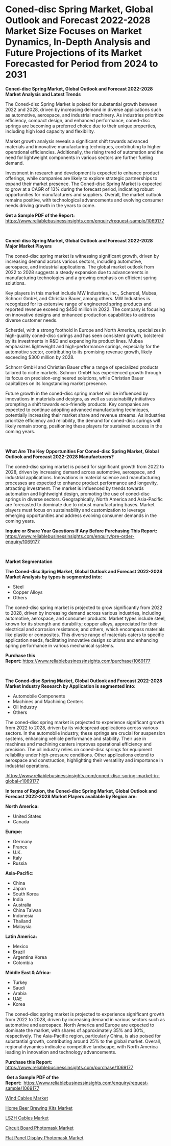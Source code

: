 <p><h1>Coned-disc Spring Market, Global Outlook and Forecast 2022-2028 Market Size Focuses on Market Dynamics, In-Depth Analysis and Future Projections of its Market Forecasted for Period from 2024 to 2031</h1></p><p><strong>Coned-disc Spring Market, Global Outlook and Forecast 2022-2028 Market Analysis and Latest Trends</strong></p>
<p><p>The Coned-disc Spring Market is poised for substantial growth between 2022 and 2028, driven by increasing demand in diverse applications such as automotive, aerospace, and industrial machinery. As industries prioritize efficiency, compact design, and enhanced performance, coned-disc springs are becoming a preferred choice due to their unique properties, including high load capacity and flexibility. </p><p>Market growth analysis reveals a significant shift towards advanced materials and innovative manufacturing techniques, contributing to higher operational efficiencies. Additionally, the rising trend of automation and the need for lightweight components in various sectors are further fueling demand. </p><p>Investment in research and development is expected to enhance product offerings, while companies are likely to explore strategic partnerships to expand their market presence. The Coned-disc Spring Market is expected to grow at a CAGR of 13% during the forecast period, indicating robust opportunities for manufacturers and suppliers. Overall, the market outlook remains positive, with technological advancements and evolving consumer needs driving growth in the years to come.</p></p>
<p><strong>Get a Sample PDF of the Report:&nbsp;</strong> <a href="https://www.reliablebusinessinsights.com/enquiry/request-sample/1069177">https://www.reliablebusinessinsights.com/enquiry/request-sample/1069177</a></p>
<p>&nbsp;</p>
<p><strong>Coned-disc Spring Market, Global Outlook and Forecast 2022-2028 Major Market Players</strong></p>
<p><p>The coned-disc spring market is witnessing significant growth, driven by increasing demand across various sectors, including automotive, aerospace, and industrial applications. The global market outlook from 2022 to 2028 suggests a steady expansion due to advancements in manufacturing technologies and a growing emphasis on efficient spring solutions.</p><p>Key players in this market include MW Industries, Inc., Scherdel, Mubea, Schnorr GmbH, and Christian Bauer, among others. MW Industries is recognized for its extensive range of engineered spring products and reported revenue exceeding $450 million in 2022. The company is focusing on innovative designs and enhanced production capabilities to address diverse customer needs.</p><p>Scherdel, with a strong foothold in Europe and North America, specializes in high-quality coned-disc springs and has seen consistent growth, bolstered by its investments in R&D and expanding its product lines. Mubea emphasizes lightweight and high-performance springs, especially for the automotive sector, contributing to its promising revenue growth, likely exceeding $300 million by 2028.</p><p>Schnorr GmbH and Christian Bauer offer a range of specialized products tailored to niche markets. Schnorr GmbH has experienced growth through its focus on precision-engineered solutions, while Christian Bauer capitalizes on its longstanding market presence.</p><p>Future growth in the coned-disc spring market will be influenced by innovations in materials and designs, as well as sustainability initiatives prompting a shift towards eco-friendly products. Key companies are expected to continue adopting advanced manufacturing techniques, potentially increasing their market share and revenue streams. As industries prioritize efficiency and reliability, the demand for coned-disc springs will likely remain strong, positioning these players for sustained success in the coming years.</p></p>
<p>&nbsp;</p>
<p><strong>What Are The Key Opportunities For Coned-disc Spring Market, Global Outlook and Forecast 2022-2028 Manufacturers?</strong></p>
<p><p>The coned-disc spring market is poised for significant growth from 2022 to 2028, driven by increasing demand across automotive, aerospace, and industrial applications. Innovations in material science and manufacturing processes are expected to enhance product performance and longevity, attracting investment. The market is influenced by trends towards automation and lightweight design, promoting the use of coned-disc springs in diverse sectors. Geographically, North America and Asia-Pacific are forecasted to dominate due to robust manufacturing bases. Market players must focus on sustainability and customization to leverage emerging opportunities and address evolving consumer demands in the coming years.</p></p>
<p><strong>Inquire or Share Your Questions If Any Before Purchasing This Report:</strong> <a href="https://www.reliablebusinessinsights.com/enquiry/pre-order-enquiry/1069177">https://www.reliablebusinessinsights.com/enquiry/pre-order-enquiry/1069177</a></p>
<p>&nbsp;</p>
<p><strong>Market Segmentation</strong></p>
<p><strong>The Coned-disc Spring Market, Global Outlook and Forecast 2022-2028 Market Analysis by types is segmented into:</strong></p>
<p><ul><li>Steel</li><li>Copper Alloys</li><li>Others</li></ul></p>
<p><p>The coned-disc spring market is projected to grow significantly from 2022 to 2028, driven by increasing demand across various industries, including automotive, aerospace, and consumer products. Market types include steel, known for its strength and durability; copper alloys, appreciated for their electrical and corrosion resistance; and others, which encompass materials like plastic or composites. This diverse range of materials caters to specific application needs, facilitating innovative design solutions and enhancing spring performance in various mechanical systems.</p></p>
<p><strong>Purchase this Report:&nbsp;</strong><a href="https://www.reliablebusinessinsights.com/purchase/1069177">https://www.reliablebusinessinsights.com/purchase/1069177</a></p>
<p>&nbsp;</p>
<p><strong>The Coned-disc Spring Market, Global Outlook and Forecast 2022-2028 Market Industry Research by Application is segmented into:</strong></p>
<p><ul><li>Automobile Components</li><li>Machines and Machining Centers</li><li>Oil Industry</li><li>Others</li></ul></p>
<p><p>The coned-disc spring market is projected to experience significant growth from 2022 to 2028, driven by its widespread applications across various sectors. In the automobile industry, these springs are crucial for suspension systems, enhancing vehicle performance and stability. Their use in machines and machining centers improves operational efficiency and precision. The oil industry relies on coned-disc springs for equipment reliability under high-pressure conditions. Other applications extend to aerospace and construction, highlighting their versatility and importance in industrial operations.</p></p>
<p><a href="https://www.reliablebusinessinsights.com/coned-disc-spring-market-in-global-r1069177">&nbsp;https://www.reliablebusinessinsights.com/coned-disc-spring-market-in-global-r1069177</a></p>
<p><strong>In terms of Region, the Coned-disc Spring Market, Global Outlook and Forecast 2022-2028 Market Players available by Region are:</strong></p>
<p>
    <p> <strong> North America: </strong>
        <ul>
            <li>United States</li>
            <li>Canada</li>
        </ul>
        </p> 
    <p> <strong> Europe: </strong>
        <ul>
            <li>Germany</li>
            <li>France</li>
            <li>U.K.</li>
            <li>Italy</li>
            <li>Russia</li>
        </ul>
        </p> 
    <p> <strong> Asia-Pacific: </strong>
        <ul>
            <li>China</li>
            <li>Japan</li>
            <li>South Korea</li>
            <li>India</li>
            <li>Australia</li>
            <li>China Taiwan</li>
            <li>Indonesia</li>
            <li>Thailand</li>
            <li>Malaysia</li>
        </ul>
        </p> 
    <p> <strong> Latin America: </strong>
        <ul>
            <li>Mexico</li>
            <li>Brazil</li>
            <li>Argentina Korea</li>
            <li>Colombia</li>
        </ul>
        </p> 
    <p> <strong> Middle East & Africa: </strong>
        <ul>
            <li>Turkey</li>
            <li>Saudi</li>
            <li>Arabia</li>
            <li>UAE</li>
            <li>Korea</li>
        </ul>
    </p>
    </p>
<p><p>The coned-disc spring market is projected to experience significant growth from 2022 to 2028, driven by increasing demand in various sectors such as automotive and aerospace. North America and Europe are expected to dominate the market, with shares of approximately 35% and 30%, respectively. The Asia-Pacific region, particularly China, is also poised for substantial growth, contributing around 25% to the global market. Overall, regional dynamics indicate a competitive landscape, with North America leading in innovation and technology advancements.</p></p>
<p><strong>Purchase this Report: </strong><a href="https://www.reliablebusinessinsights.com/purchase/1069177">https://www.reliablebusinessinsights.com/purchase/1069177</a></p>
<p>&nbsp;<strong>Get a Sample PDF of the Report:&nbsp;&nbsp;</strong><a href="https://www.reliablebusinessinsights.com/enquiry/request-sample/1069177">https://www.reliablebusinessinsights.com/enquiry/request-sample/1069177</a></p>
<p><strong></strong></p>
<p><p><a href="https://www.linkedin.com/pulse/wind-cables-market-outlook-complete-industry-analysis-2024-4xblf?trackingId=PQyKE%2FoaS0q4jWuLhCqiWQ%3D%3D">Wind Cables Market</a></p><p><a href="https://issuu.com/reportprime-2/docs/home-beer-brewing-kits-market-size-_4a5dec612932c9">Home Beer Brewing Kits Market</a></p><p><a href="https://www.linkedin.com/pulse/future-trends-global-lszh-cables-market-insights-analysis-from-dtegf?trackingId=B32kJrYHQNqn983d3slzEQ%3D%3D">LSZH Cables Market</a></p><p><a href="https://medium.com/@josefahauck2023/circuit-board-photomask-industry-analysis-report-its-market-size-growing-with-a-cagr-of-13-7-fcfca6a30568">Circuit Board Photomask Market</a></p><p><a href="https://medium.com/@josefahauck2023/flat-panel-display-photomask-market-overview-global-market-trends-and-future-prospects-from-2024-354a06e7f782?postPublishedType=initial">Flat Panel Display Photomask Market</a></p></p>